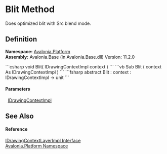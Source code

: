 # Blit Method


Does optimized blit with Src blend mode.



## Definition
**Namespace:** <a href="N_Avalonia_Platform">Avalonia.Platform</a>  
**Assembly:** Avalonia.Base (in Avalonia.Base.dll) Version: 11.2.0

<Tabs groupId="api-code-preview">
<TabItem value="csharp" label="C#">
```csharp
void Blit(
	IDrawingContextImpl context
)
```
</TabItem>
<TabItem value="vb" label="VB">
```vb
Sub Blit ( 
	context As IDrawingContextImpl
)
```
</TabItem>
<TabItem value="fsharp" label="F#">
```fsharp
abstract Blit : 
        context : IDrawingContextImpl -> unit 
```
</TabItem>
</Tabs>



#### Parameters
<dl><dt>  <a href="T_Avalonia_Platform_IDrawingContextImpl">IDrawingContextImpl</a></dt><dd /></dl>

## See Also


#### Reference
<a href="T_Avalonia_Platform_IDrawingContextLayerImpl">IDrawingContextLayerImpl Interface</a>  
<a href="N_Avalonia_Platform">Avalonia.Platform Namespace</a>  
